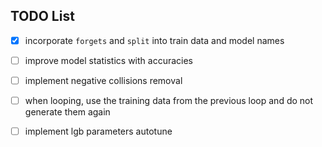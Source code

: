 TODO List
---------

* [x] incorporate `forgets` and `split` into train data and model names 
* [ ] improve model statistics with accuracies
* [ ] implement negative collisions removal
* [ ] when looping, use the training data from the previous loop and do not generate them again
* [ ] implement lgb parameters autotune

